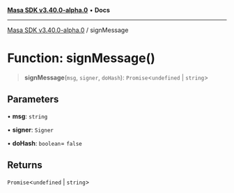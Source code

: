 [**Masa SDK v3.40.0-alpha.0**](../README.md) • **Docs**

***

[Masa SDK v3.40.0-alpha.0](../globals.md) / signMessage

# Function: signMessage()

> **signMessage**(`msg`, `signer`, `doHash`): `Promise`\<`undefined` \| `string`\>

## Parameters

• **msg**: `string`

• **signer**: `Signer`

• **doHash**: `boolean`= `false`

## Returns

`Promise`\<`undefined` \| `string`\>
